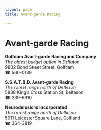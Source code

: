 ```yaml
---
layout: page 
title: Avant-garde Racing

---
```



# Avant-garde Racing


 **Golfdam Avant-garde Racing and Company**  
_The oldest budget option in Deltaton_  
9802 Bond Street Street, Golfdam  
☎ 560-0139

**S.S.A.T.B.D. Avant-garde Racing**  
_The rarest range north of Deltason_  
5838 King’s Cross Station St, Deltason  
☎ 239-6910

**Neurodelusions Incorporated**  
_The rarest range north of Deltason_  
5011 Leicester Square Lane, Golfland  
☎ 364-3819


